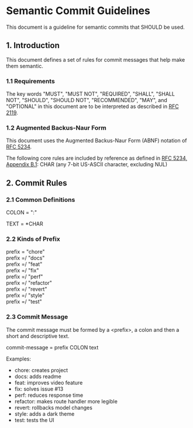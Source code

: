 # Semantic Commit Guidelines

This document is a guideline for semantic commits that SHOULD be used.

## 1. Introduction

This document defines a set of rules for commit messages that help make them semantic.

### 1.1 Requirements

The key words "MUST", "MUST NOT", "REQUIRED", "SHALL", "SHALL NOT", "SHOULD", "SHOULD NOT", "RECOMMENDED",  "MAY", and "OPTIONAL" in this document are to be interpreted as described in [RFC 2119](https://datatracker.ietf.org/doc/html/rfc2119).

### 1.2 Augmented Backus-Naur Form

This document uses the Augmented Backus-Naur Form (ABNF) notation of [RFC 5234](https://datatracker.ietf.org/doc/html/rfc5234). 

The following core rules are included by reference as defined in [RFC 5234, Appendix B.1](https://datatracker.ietf.org/doc/html/rfc5234#appendix-B.1): CHAR (any 7-bit US-ASCII character, excluding NUL)

## 2. Commit Rules

### 2.1 Common Definitions

COLON = ":"  

TEXT = *CHAR  

### 2.2 Kinds of Prefix

prefix = "chore"  
prefix =/ "docs"  
prefix =/ "feat"  
prefix =/ "fix"  
prefix =/ "perf"  
prefix =/ "refactor"  
prefix =/ "revert"  
prefix =/ "style"  
prefix =/ "test" 

### 2.3 Commit Message

The commit message must be formed by a \<prefix\>, a colon and then a short and descriptive text.

commit-message = prefix COLON text  

Examples:

- chore: creates project  
- docs: adds readme  
- feat: improves video feature  
- fix: solves issue #13  
- perf: reduces response time  
- refactor: makes route handler more legible  
- revert: rollbacks model changes  
- style: adds a dark theme  
- test: tests the UI  
